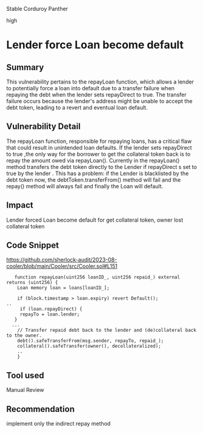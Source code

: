 Stable Corduroy Panther

high

# Lender force Loan become default
## Summary
This vulnerability pertains to the repayLoan function, which allows a lender to potentially force a loan into default due to a transfer failure when repaying the debt when the lender sets repayDirect to true. The transfer failure occurs because the lender's address might be unable to accept the debt token, leading to a revert and eventual loan default.

## Vulnerability Detail
The repayLoan function, responsible for repaying loans, has a critical flaw that could result in unintended loan defaults. 
If the lender sets repayDirect to true ,the only way for the borrower to get the collateral token back is to repay the amount owed via repayLoan(). Currently in the repayLoan() method transfers the debt token directly to the Lender if repayDirect s set to true by the lender . This has a problem: if the Lender is blacklisted by the debt token now, the debtToken.transferFrom() method will fail and the repay() method will always fail and finally the Loan will default. 

## Impact
Lender forced Loan become default for get collateral token, owner lost collateral token

## Code Snippet
https://github.com/sherlock-audit/2023-08-cooler/blob/main/Cooler/src/Cooler.sol#L151

       function repayLoan(uint256 loanID_, uint256 repaid_) external returns (uint256) {
        Loan memory loan = loans[loanID_];

        if (block.timestamp > loan.expiry) revert Default();
	..
         if (loan.repayDirect) {
         repayTo = loan.lender;
       }
      ...
        // Transfer repaid debt back to the lender and (de)collateral back to the owner.
        debt().safeTransferFrom(msg.sender, repayTo, repaid_);
        collateral().safeTransfer(owner(), decollateralized);
        ..
        }

## Tool used
Manual Review

## Recommendation
implement only the indirect repay method